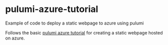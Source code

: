 # pulumi-azure-tutorial
Example of code to deploy a static webpage to azure using pulumi

Follows the basic [pulumi azure tutorial](https://www.pulumi.com/docs/get-started/azure/) for creating a static webpage hosted on azure.
